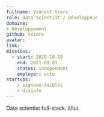 ```yaml
---
fullname: Vincent Viers
role: Data Scientist / Développeur
domaine: 
- Développement
github: vviers
avatar:
link:
missions:
  - start: 2020-10-19
    end: 2021-09-01
    status: independent
    employer: octo
startups:
    - signaux-faibles
    - disinfo
---
```



Data scientist full-stack. il/lui.
